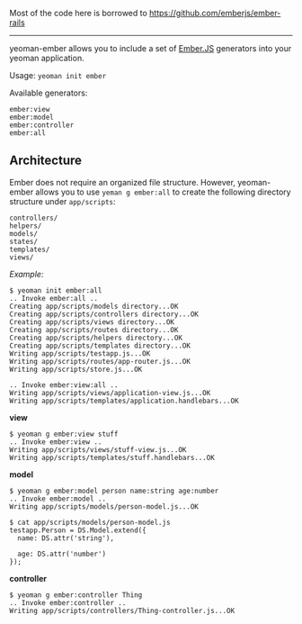 
Most of the code here is borrowed to https://github.com/emberjs/ember-rails

---

yeoman-ember allows you to include a set of [Ember.JS](http://emberjs.com/)
generators into your yeoman application.

Usage: 
`yeoman init ember`


Available generators:

    ember:view
    ember:model
    ember:controller
    ember:all

## Architecture

Ember does not require an organized file structure. However, yeoman-ember
allows you to use `yeman g ember:all` to create the following directory
structure under `app/scripts`:

    controllers/
    helpers/
    models/
    states/
    templates/
    views/

*Example:*

    $ yeoman init ember:all
    .. Invoke ember:all ..
    Creating app/scripts/models directory...OK
    Creating app/scripts/controllers directory...OK
    Creating app/scripts/views directory...OK
    Creating app/scripts/routes directory...OK
    Creating app/scripts/helpers directory...OK
    Creating app/scripts/templates directory...OK
    Writing app/scripts/testapp.js...OK
    Writing app/scripts/routes/app-router.js...OK
    Writing app/scripts/store.js...OK

    .. Invoke ember:view:all ..
    Writing app/scripts/views/application-view.js...OK
    Writing app/scripts/templates/application.handlebars...OK

**view**

    $ yeoman g ember:view stuff
    .. Invoke ember:view ..
    Writing app/scripts/views/stuff-view.js...OK
    Writing app/scripts/templates/stuff.handlebars...OK


**model**

    $ yeoman g ember:model person name:string age:number
    .. Invoke ember:model ..
    Writing app/scripts/models/person-model.js...OK

    $ cat app/scripts/models/person-model.js
    testapp.Person = DS.Model.extend({
      name: DS.attr('string'),

      age: DS.attr('number')
    });


**controller**

    $ yeoman g ember:controller Thing
    .. Invoke ember:controller ..
    Writing app/scripts/controllers/Thing-controller.js...OK



